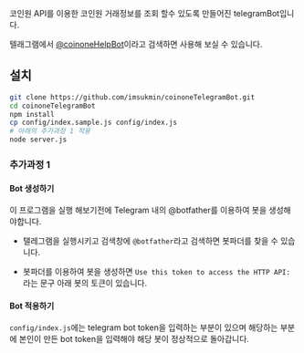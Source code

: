 코인원 API를 이용한 코인원 거래정보를 조회 할수 있도록 만들어진 telegramBot입니다.

텔래그램에서 [@coinoneHelpBot](http://t.me/coinoneHelpBot)이라고 검색하면 사용해 보실 수 있습니다.

## 설치

``` bash
git clone https://github.com/imsukmin/coinoneTelegramBot.git
cd coinoneTelegramBot
npm install
cp config/index.sample.js config/index.js
# 아래의 추가과정 1 적용
node server.js

```

### 추가과정 1

#### Bot 생성하기

이 프로그램을 실행 해보기전에 Telegram 내의 @botfather를 이용하여 봇을 생성해야합니다.

- 탤레그램을 실행시키고 검색창에 `@botfather`라고 검색하면 봇파더를 찾을 수 있습니다. 

- 봇파더를 이용하여 봇을 생성하면 `Use this token to access the HTTP API:`라는 문구 아래 봇의 토큰이 있습니다.

#### Bot 적용하기

`config/index.js`에는 telegram bot token을 입력하는 부분이 있으며 해당하는 부분에 본인이 만든 bot token을 입력해야 해당 봇이 정상적으로 돌아갑니다.

